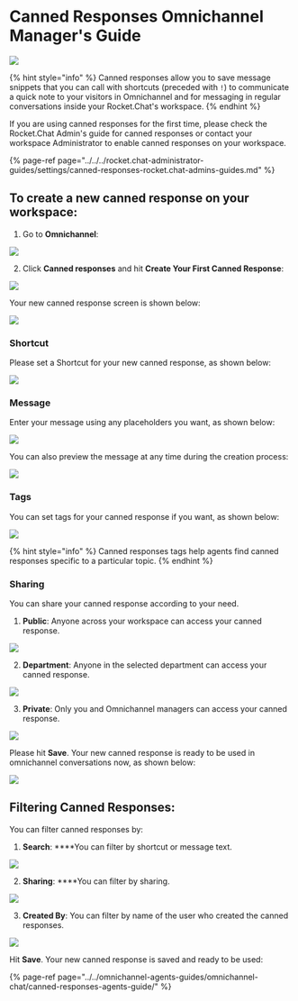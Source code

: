 # Canned Responses Omnichannel Manager's Guide

![](../../../../.gitbook/assets/enterprise%20%281%29.jpg)

{% hint style="info" %}
Canned responses allow you to save message snippets that you can call with shortcuts \(preceded with `!`\) to communicate a quick note to your visitors in Omnichannel and for messaging in regular conversations inside your Rocket.Chat's workspace.
{% endhint %}

  
If you are using canned responses for the first time, please check the Rocket.Chat Admin's guide for canned responses or contact your workspace Administrator to enable canned responses on your workspace.

{% page-ref page="../../../rocket.chat-administrator-guides/settings/canned-responses-rocket.chat-admins-guides.md" %}

## To create a new canned response on your workspace:

1. Go to **Omnichannel**:

![](../../../../.gitbook/assets/image%20%28500%29.png)

2. Click **Canned responses** and hit **Create Your First Canned Response**:

![](../../../../.gitbook/assets/image%20%28538%29.png)

Your new canned response screen is shown below:

![](../../../../.gitbook/assets/image%20%28539%29.png)

### Shortcut

Please set a Shortcut for your new canned response, as shown below:

![](../../../../.gitbook/assets/image%20%28522%29.png)



### Message

Enter your message using any placeholders you want, as shown below:

![](../../../../.gitbook/assets/image%20%28510%29.png)

You can also preview the message at any time during the creation process:

![](../../../../.gitbook/assets/image%20%28524%29.png)

### Tags

You can set tags for your canned response if you want, as shown below:

![](../../../../.gitbook/assets/image%20%28512%29.png)

{% hint style="info" %}
Canned responses tags help agents find canned responses specific to a particular topic.
{% endhint %}

### Sharing

You can share your canned response according to your need. 

1. **Public**: Anyone across your workspace can access your canned response.

![](../../../../.gitbook/assets/image%20%28527%29.png)

2. **Department**: Anyone in the selected department can access your canned response.

![](../../../../.gitbook/assets/image%20%28496%29.png)

3. **Private**: Only you and Omnichannel managers can access your canned response.

![](../../../../.gitbook/assets/image%20%28529%29.png)

Please hit **Save**. Your new canned response is ready to be used in omnichannel conversations now, as shown below:

![](../../../../.gitbook/assets/image%20%28511%29.png)

  
  


## Filtering Canned Responses:

You can filter canned responses by:

1. **Search**: ****You can filter by shortcut or message text.

![](../../../../.gitbook/assets/image%20%28536%29.png)

2. **Sharing**: ****You can filter by sharing.

![](../../../../.gitbook/assets/image%20%28498%29.png)

  
3. **Created By**: You can filter by name of the user who created the canned responses.

![](../../../../.gitbook/assets/image%20%28504%29.png)

Hit **Save**. Your new canned response is saved and ready to be used:

{% page-ref page="../../omnichannel-agents-guides/omnichannel-chat/canned-responses-agents-guide/" %}

